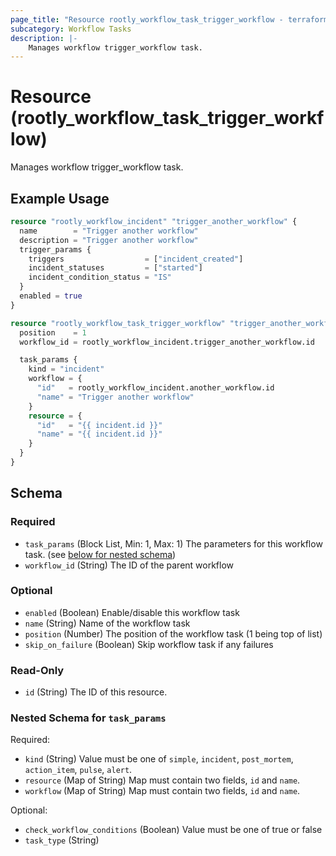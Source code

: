 ```yaml
---
page_title: "Resource rootly_workflow_task_trigger_workflow - terraform-provider-rootly"
subcategory: Workflow Tasks
description: |-
    Manages workflow trigger_workflow task.
---
```


# Resource (rootly_workflow_task_trigger_workflow)

Manages workflow trigger_workflow task.

## Example Usage

```terraform
resource "rootly_workflow_incident" "trigger_another_workflow" {
  name        = "Trigger another workflow"
  description = "Trigger another workflow"
  trigger_params {
    triggers                  = ["incident_created"]
    incident_statuses         = ["started"]
    incident_condition_status = "IS"
  }
  enabled = true
}

resource "rootly_workflow_task_trigger_workflow" "trigger_another_workflow_task" {
  position    = 1
  workflow_id = rootly_workflow_incident.trigger_another_workflow.id

  task_params {
    kind = "incident"
    workflow = {
      "id"   = rootly_workflow_incident.another_workflow.id
      "name" = "Trigger another workflow"
    }
    resource = {
      "id"   = "{{ incident.id }}"
      "name" = "{{ incident.id }}"
    }
  }
}
```

<!-- schema generated by tfplugindocs -->
## Schema

### Required

- `task_params` (Block List, Min: 1, Max: 1) The parameters for this workflow task. (see [below for nested schema](#nestedblock--task_params))
- `workflow_id` (String) The ID of the parent workflow

### Optional

- `enabled` (Boolean) Enable/disable this workflow task
- `name` (String) Name of the workflow task
- `position` (Number) The position of the workflow task (1 being top of list)
- `skip_on_failure` (Boolean) Skip workflow task if any failures

### Read-Only

- `id` (String) The ID of this resource.

<a id="nestedblock--task_params"></a>
### Nested Schema for `task_params`

Required:

- `kind` (String) Value must be one of `simple`, `incident`, `post_mortem`, `action_item`, `pulse`, `alert`.
- `resource` (Map of String) Map must contain two fields, `id` and `name`.
- `workflow` (Map of String) Map must contain two fields, `id` and `name`.

Optional:

- `check_workflow_conditions` (Boolean) Value must be one of true or false
- `task_type` (String)
